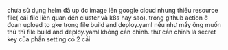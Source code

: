 chưa sử dụng helm
đã up đc image lên google cloud nhưng thiếu resource file( cái file liên quan đén cluster và k8s hay sao). trong github action ở đoạn upload to gke trong file build and deploy.yaml 
nếu như mấy ông muốn thử thì file  build and deploy.yaml không cần chỉnh. thứ cần chỉnh là secret key của phần setting có 2 cái
